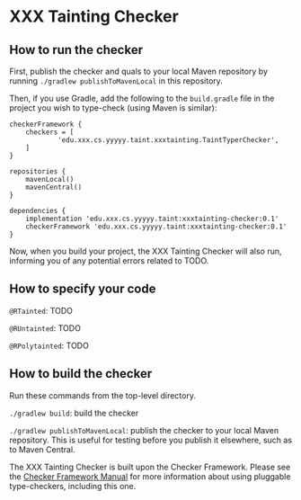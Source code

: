 # XXX Tainting Checker


## How to run the checker

First, publish the checker and quals to your local Maven repository by running
`./gradlew publishToMavenLocal` in this repository.

Then, if you use Gradle, add the following to the `build.gradle` file in
the project you wish to type-check (using Maven is similar):

```
checkerFramework {
    checkers = [
            'edu.xxx.cs.yyyyy.taint.xxxtainting.TaintTyperChecker',
    ]
}

repositories {
    mavenLocal()
    mavenCentral()
}

dependencies {
    implementation 'edu.xxx.cs.yyyyy.taint:xxxtainting-checker:0.1'
    checkerFramework 'edu.xxx.cs.yyyyy.taint:xxxtainting-checker:0.1'
}
```

Now, when you build your project, the XXX Tainting Checker will also run,
informing you of any potential errors related to TODO.


## How to specify your code


`@RTainted`:
TODO

`@RUntainted`:
TODO

`@RPolytainted`:
TODO

## How to build the checker

Run these commands from the top-level directory.

`./gradlew build`: build the checker

`./gradlew publishToMavenLocal`: publish the checker to your local Maven repository.
This is useful for testing before you publish it elsewhere, such as to Maven Central.

The XXX Tainting Checker is built upon the Checker Framework.  Please see
the [Checker Framework Manual](https://checkerframework.org/manual/) for
more information about using pluggable type-checkers, including this one.
